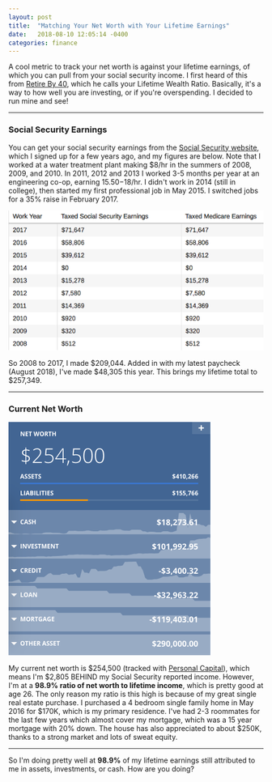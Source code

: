 ```yaml
---
layout: post
title:  "Matching Your Net Worth with Your Lifetime Earnings"
date:   2018-08-10 12:05:14 -0400
categories: finance
---
```


A cool metric to track your net worth is against your lifetime earnings, of which you can pull from your social security income. I first heard of this from [Retire By 40](https://retireby40.org/your-lifetime-wealth-ratio/), which he calls your Lifetime Wealth Ratio. Basically, it's a way to how well you are investing, or if you're overspending. I decided to run mine and see!

----

### Social Security Earnings
You can get your social security earnings from the [Social Security website](https://www.ssa.gov/), which I signed up for a few years ago, and my figures are below. Note that I worked at a water treatment plant making $8/hr in the summers of 2008, 2009, and 2010. In 2011, 2012 and 2013 I worked 3-5 months per year at an engineering co-op, earning $15.50-$18/hr. I didn't work in 2014 (still in college), then started my first professional job in May 2015. I switched jobs for a 35% raise in February 2017.

![Social Security](/images/ss/ss_income.png)

So 2008 to 2017, I made $209,044. Added in with my latest paycheck (August 2018), I've made $48,305 this year. This brings my lifetime total to $257,349.

----

### Current Net Worth

![Networth](/images/ss/pc.png)

My current net worth is $254,500 (tracked with [Personal Capital](http://share.personalcapital.com/x/psOnBl)), which means I'm $2,805 BEHIND my Social Security reported income. However, I'm at a **98.9% ratio of net worth to lifetime income**, which is pretty good at age 26. The only reason my ratio is this high is because of my great single real estate purchase. I purchased a 4 bedroom single family home in May 2016 for $170K, which is my primary residence. I've had 2-3 roommates for the last few years which almost cover my mortgage, which was a 15 year mortgage with 20% down. The house has also appreciated to about $250K, thanks to a strong market and lots of sweat equity.

----

So I'm doing pretty well at **98.9%** of my lifetime earnings still attributed to me in assets, investments, or cash. How are you doing?
